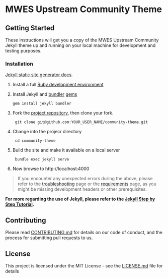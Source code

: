 # MWES Upstream Community Theme

## Getting Started

These instructions will get you a copy of the MWES Upstream Community Jekyll theme up and running on your local machine for development and testing purposes.

### Installation
[Jekyll static site generator docs](https://jekyllrb.com/docs/).

 1. Install a full [Ruby development environment](https://jekyllrb.com/docs/installation/)
 2. Install Jekyll and [bundler](https://jekyllrb.com/docs/ruby-101/#bundler)  [gems](https://jekyllrb.com/docs/ruby-101/#gems) 
  
        gem install jekyll bundler

3. Fork the [project repository](https://github.com/rhmwes/community-theme), then clone your fork.
  
        git clone git@github.com:YOUR_USER_NAME/community-theme.git

4. Change into the projecr directory
  
        cd community-theme

5. Build the site and make it available on a local server
  
        bundle exec jekyll serve
        
 6. Now browse to http://localhost:4000

> If you encounter any unexpected errors during the above, please refer to the [troubleshooting](https://jekyllrb.com/docs/troubleshooting/#configuration-problems) page or the [requirements](https://jekyllrb.com/docs/installation/#requirements) page, as you might be missing development headers or other prerequisites.


**For more regarding the use of Jekyll, please refer to the [Jekyll Step by Step Tutorial](https://jekyllrb.com/docs/step-by-step/01-setup/).**

## Contributing

Please read [CONTRIBUTING.md](https://github.com/rhmwes/community-theme/blob/master/CONTRIBUTING.md) for details on our code of conduct, and the process for submitting pull requests to us.

## License

This project is licensed under the MIT License - see the [LICENSE.md](LICENSE.md) file for details
